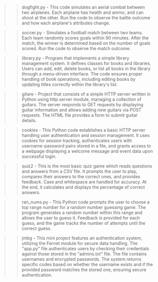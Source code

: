 >> dogfight.py - This code simulates an aerial combat between two airplanes. Each airplane has health and ammo, and can shoot at the other. Run the code to observe the battle outcome and how each airplane's attributes change.

>> soccer.py - Simulates a football match between two teams. Each team randomly scores goals within 90 minutes. After the match, the winner is determined based on the number of goals scored. Run the code to observe the match outcome.

>> library.py - Program that implements a simple library management system. It defines classes for books and libraries. Users can add, edit, delete books, or list all books in the library through a menu-driven interface. The code ensures proper handling of book operations, including editing books by updating titles correctly within the library's list.

>> gitare - Project that consists of a simple HTTP server written in Python using http.server module, managing a collection of guitars. The server responds to GET requests by displaying guitar information and allows adding new guitars via POST requests. The HTML file provides a form to submit guitar details.

>> cookies - This Python code establishes a basic HTTP server handling user authentication and session management. It uses cookies for session tracking, authenticates users with username-password pairs stored in a file, and grants access to a webpage displaying a welcome message and event data upon successful login.

>> quiz2 - This is the most basic quiz game which reads questions and answers from a CSV file. It prompts the user to play, compares their answers to the correct ones, and provides feedback. Case and whitespace are handled for accuracy. At the end, it calculates and displays the percentage of correct answers.

>> ran_nums.py - This Python code prompts the user to choose a top range number for a random number guessing game. The program generates a random number within this range and allows the user to guess it. Feedback is provided for each guess, and the game tracks the number of attempts until the correct guess.

>> jmbg - This mini project features an authentication system, utilizing the Fernet module for secure data handling. The "app.py" file authenticates users by checking their credentials against those stored in the "admins.txt" file. The file contains usernames and encrypted passwords. The system returns specific codes based on whether the username exists and if the provided password matches the stored one, ensuring secure authentication.
